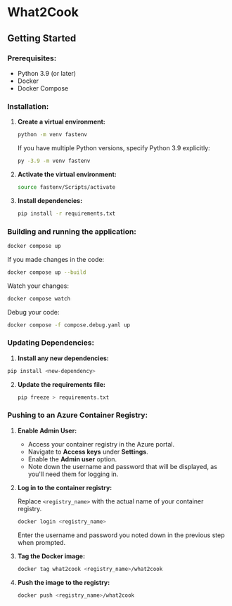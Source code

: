 # **What2Cook**

## **Getting Started**

### **Prerequisites:**

- Python 3.9 (or later)
- Docker
- Docker Compose

### **Installation:**

1. **Create a virtual environment:**

   ```bash
   python -m venv fastenv
   ```

   If you have multiple Python versions, specify Python 3.9 explicitly:

   ```bash
   py -3.9 -m venv fastenv
   ```

2. **Activate the virtual environment:**

   ```bash
   source fastenv/Scripts/activate
   ```

3. **Install dependencies:**

   ```bash
   pip install -r requirements.txt
   ```

### **Building and running the application:**

```bash
docker compose up
```

If you made changes in the code:

```bash
docker compose up --build
```

Watch your changes:

```bash
docker compose watch
```

Debug your code:

```bash
docker compose -f compose.debug.yaml up
```

### **Updating Dependencies:**

1. **Install any new dependencies:**

```bash
pip install <new-dependency>
```

2. **Update the requirements file:**

   ```bash
   pip freeze > requirements.txt
   ```

### **Pushing to an Azure Container Registry:**

1. **Enable Admin User:**

   - Access your container registry in the Azure portal.
   - Navigate to **Access keys** under **Settings**.
   - Enable the **Admin user** option.
   - Note down the username and password that will be displayed, as you'll need them for logging in.

2. **Log in to the container registry:**

   Replace `<registry_name>` with the actual name of your container registry.

   ```bash
   docker login <registry_name>
   ```

   Enter the username and password you noted down in the previous step when prompted.

3. **Tag the Docker image:**

   ```bash
   docker tag what2cook <registry_name>/what2cook
   ```

4. **Push the image to the registry:**

   ```bash
   docker push <registry_name>/what2cook
   ```
